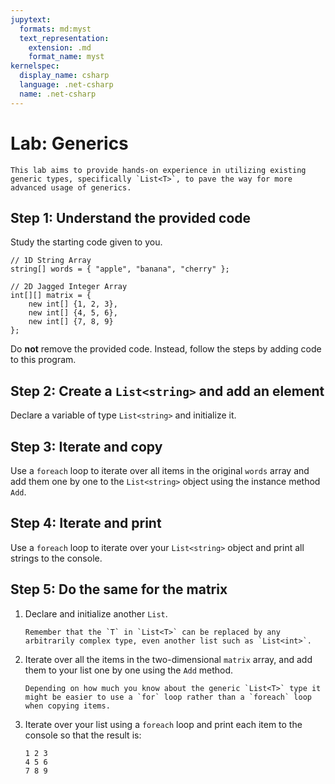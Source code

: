 ```yaml
---
jupytext:
  formats: md:myst
  text_representation:
    extension: .md
    format_name: myst
kernelspec:
  display_name: csharp
  language: .net-csharp
  name: .net-csharp
---
```


# Lab: Generics

```{admonition} Objective
This lab aims to provide hands-on experience in utilizing existing generic types, specifically `List<T>`, to pave the way for more advanced usage of generics.
```


## Step 1: Understand the provided code

Study the starting code given to you.

```{code-cell}
// 1D String Array
string[] words = { "apple", "banana", "cherry" };

// 2D Jagged Integer Array
int[][] matrix = {
    new int[] {1, 2, 3},
    new int[] {4, 5, 6},
    new int[] {7, 8, 9}
};
```

Do **not** remove the provided code.
Instead, follow the steps by adding code to this program.

## Step 2: Create a `List<string>` and add an element

Declare a variable of type `List<string>` and initialize it.

## Step 3: Iterate and copy

Use a `foreach` loop to iterate over all items in the original `words` array and add them one by one to the `List<string>` object using the instance method `Add`.

## Step 4: Iterate and print

Use a `foreach` loop to iterate over your `List<string>` object and print all strings to the console.

## Step 5: Do the same for the matrix

1. Declare and initialize another `List`.

    ```{hint}
    Remember that the `T` in `List<T>` can be replaced by any arbitrarily complex type, even another list such as `List<int>`.
    ```

2. Iterate over all the items in the two-dimensional `matrix` array, and add them to your list one by one using the `Add` method.

    ```{tip}
    Depending on how much you know about the generic `List<T>` type it might be easier to use a `for` loop rather than a `foreach` loop when copying items.
    ```

3. Iterate over your list using a `foreach` loop and print each item to the console so that the result is:

    ```
    1 2 3
    4 5 6
    7 8 9
    ```

